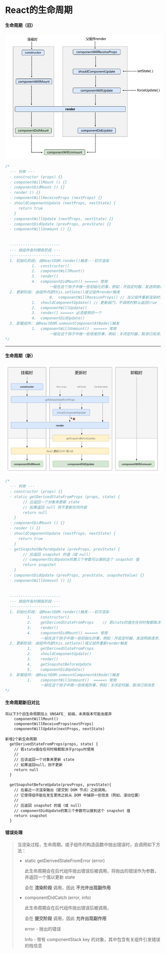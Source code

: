 # React的生命周期

#### 生命周期（旧）

![](../img/react-life-old.png)

```js
/*
  ··· 列举 ···
  · constructor (props) {}
  · componentWillMount () {}
  · componentDidMount () {}
  · render () {}
  · componentWillReceiveProps (nextProps) {}
  · shouldComponentUpdate (nextProps, nextState) {
      return true
    }
  · componentWillUpdate (nextProps, nextState) {}
  · componentDidUpdate (prevProps, prevState) {}
  · componentWillUnmount () {}
  
  
  ·······················
  ··· 按组件各时期各阶段 ···
  ·······················
  1. 初始化阶段: 由ReactDOM.render()触发---初次渲染
            1.	constructor()
            2.	componentWillMount()
            3.	render()
            4.	componentDidMount() =====> 常用
                    一般在这个钩子中做一些初始化的事，例如：开启定时器、发送网络请求、订阅消息
  2. 更新阶段: 由组件内部this.setSate()或父组件render触发
  					0. 	componentWillReceiveProps() // 当父组件重新渲染时调用
            1.	shouldComponentUpdate() // 更新阀门，不调用时默认返回true
            2.	componentWillUpdate()
            3.	render() =====> 必须使用的一个
            4.	componentDidUpdate()
  3. 卸载组件: 由ReactDOM.unmountComponentAtNode()触发
            1.	componentWillUnmount()  =====> 常用
                    一般在这个钩子中做一些收尾的事，例如：关闭定时器、取消订阅消息
*/
```



------



#### 生命周期（新）

![](../img/react-life-new.png)

```js
/*
  ··· 列举 ···
  · constructor (props) {}
  · static getDerivedStateFromProps (props, state) {
  		// 应返回一个对象来更新 state
  		// 如果返回 null 则不更新任何内容
  		return null 
  	}
  · componentDidMount () {}
  · render () {}
  · shouldComponentUpdate (nextProps, nextState) {
      return true
    }
  · getSnapshotBeforeUpdate (prevProps, prevState) {
  		// 应返回 snapshot 的值（或 null）
  		// componentDidUpdate的第三个参数可以接到这个 snapshot 值
  		return snapshot
  	}
  · componentDidUpdate (prevProps, prevState, snapshotValue) {}
  · componentWillUnmount () {}
  
  
  ·······················
  ··· 按组件各时期各阶段 ···
  ·······················
  1. 初始化阶段: 由ReactDOM.render()触发---初次渲染
          1.	constructor()
          2.	getDerivedStateFromProps	// 若state的值在任何时候都取决于props，那么可以使用getDerivedStateFromProps
          3.	render()
          4.	componentDidMount() =====> 常用
                一般在这个钩子中做一些初始化的事，例如：开启定时器、发送网络请求、订阅消息
  2. 更新阶段: 由组件内部this.setSate()或父组件重新render触发
          1.	getDerivedStateFromProps
          2.	shouldComponentUpdate()
          3.	render()
          4.	getSnapshotBeforeUpdate
          5.	componentDidUpdate()
  3. 卸载组件: 由ReactDOM.unmountComponentAtNode()触发
          1.	componentWillUnmount()  =====> 常用
                一般在这个钩子中做一些收尾的事，例如：关闭定时器、取消订阅消息
*/
```

#### 生命周期新旧对比

```
将以下3个旧生命周期加上 UNSAFE_ 前缀，未来版本可能会废弃
	componentWillMount()
	componentWillReceiveProps(nextProps)
	componentWillUpdate(nextProps, nextState)

新增2个新生命周期
  getDerivedStateFromProps(props, state) {
    // 若state值在任何时候都取决于props时使用
    // 
    // 应该返回一个对象来更新 state
    // 如果返回null，则不更新
    return null
  }
  
  getSnapshotBeforeUpdate(prevProps, prevState){
  	// 在最近一次渲染输出（提交到 DOM 节点）之前调用。
  	// 它使得组件能在发生更改之前从 DOM 中捕获一些信息（例如，滚动位置）
  	// 
  	// 应返回 snapshot 的值（或 null）
    // componentDidUpdate的第三个参数可以接到这个 snapshot 值
  	return snapshot
  }
```

#### 错误处理

> 当渲染过程，生命周期，或子组件的构造函数中抛出错误时，会调用如下方法：
>
> - static getDerivedStateFromError (error)
>
>   此生命周期会在后代组件抛出错误后被调用，将抛出的错误作为参数，并返回一个值以更新 state
>
>   会在 **渲染阶段** 调用，因此 **不允许出现副作用**
>
>   
>
> - componentDidCatch (error, info)
>
>   此生命周期会在后代组件抛出错误后被调用，
>
>   会在 **提交阶段** 调用，因此 **允许出现副作用**
>
>   
>
>   error - 抛出的错误
>
>   Info - 带有 componentStack key 的对象，其中包含有关组件引发错误的栈信息